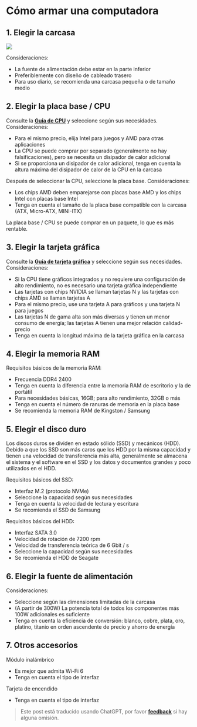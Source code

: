 # Cómo armar una computadora

## 1. Elegir la carcasa

![](https://img.wiki-power.com/d/wiki-media/img/20200428102157.png)

Consideraciones:

- La fuente de alimentación debe estar en la parte inferior
- Preferiblemente con diseño de cableado trasero
- Para uso diario, se recomienda una carcasa pequeña o de tamaño medio

## 2. Elegir la placa base / CPU

Consulte la [**Guía de CPU**](http://www.lotpc.com/tag/5923_1.html) y seleccione según sus necesidades. Consideraciones:

- Para el mismo precio, elija Intel para juegos y AMD para otras aplicaciones
- La CPU se puede comprar por separado (generalmente no hay falsificaciones), pero se necesita un disipador de calor adicional
- Si se proporciona un disipador de calor adicional, tenga en cuenta la altura máxima del disipador de calor de la CPU en la carcasa

Después de seleccionar la CPU, seleccione la placa base. Consideraciones:

- Los chips AMD deben emparejarse con placas base AMD y los chips Intel con placas base Intel
- Tenga en cuenta el tamaño de la placa base compatible con la carcasa (ATX, Micro-ATX, MINI-ITX)

La placa base / CPU se puede comprar en un paquete, lo que es más rentable.

## 3. Elegir la tarjeta gráfica

Consulte la [**Guía de tarjeta gráfica**](http://www.lotpc.com/tag/5921_1.html) y seleccione según sus necesidades. Consideraciones:

- Si la CPU tiene gráficos integrados y no requiere una configuración de alto rendimiento, no es necesario una tarjeta gráfica independiente
- Las tarjetas con chips NVIDIA se llaman tarjetas N y las tarjetas con chips AMD se llaman tarjetas A
- Para el mismo precio, use una tarjeta A para gráficos y una tarjeta N para juegos
- Las tarjetas N de gama alta son más diversas y tienen un menor consumo de energía; las tarjetas A tienen una mejor relación calidad-precio
- Tenga en cuenta la longitud máxima de la tarjeta gráfica en la carcasa

## 4. Elegir la memoria RAM

Requisitos básicos de la memoria RAM:

- Frecuencia DDR4 2400
- Tenga en cuenta la diferencia entre la memoria RAM de escritorio y la de portátil
- Para necesidades básicas, 16GB; para alto rendimiento, 32GB o más
- Tenga en cuenta el número de ranuras de memoria en la placa base
- Se recomienda la memoria RAM de Kingston / Samsung

## 5. Elegir el disco duro

Los discos duros se dividen en estado sólido (SSD) y mecánicos (HDD). Debido a que los SSD son más caros que los HDD por la misma capacidad y tienen una velocidad de transferencia más alta, generalmente se almacena el sistema y el software en el SSD y los datos y documentos grandes y poco utilizados en el HDD.

Requisitos básicos del SSD:

- Interfaz M.2 (protocolo NVMe)
- Seleccione la capacidad según sus necesidades
- Tenga en cuenta la velocidad de lectura y escritura
- Se recomienda el SSD de Samsung

Requisitos básicos del HDD:

- Interfaz SATA 3.0
- Velocidad de rotación de 7200 rpm
- Velocidad de transferencia teórica de 6 Gbit / s
- Seleccione la capacidad según sus necesidades
- Se recomienda el HDD de Seagate

## 6. Elegir la fuente de alimentación

Consideraciones:

- Seleccione según las dimensiones limitadas de la carcasa
- (A partir de 300W) La potencia total de todos los componentes más 100W adicionales es suficiente
- Tenga en cuenta la eficiencia de conversión: blanco, cobre, plata, oro, platino, titanio en orden ascendente de precio y ahorro de energía

## 7. Otros accesorios

Módulo inalámbrico

- Es mejor que admita Wi-Fi 6
- Tenga en cuenta el tipo de interfaz

Tarjeta de encendido

- Tenga en cuenta el tipo de interfaz

> Este post está traducido usando ChatGPT, por favor [**feedback**](https://github.com/linyuxuanlin/Wiki_MkDocs/issues/new) si hay alguna omisión.
